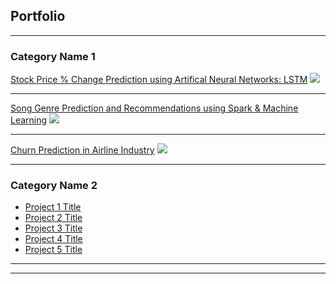 ## Portfolio

---

### Category Name 1 

[Stock Price % Change Prediction using Artifical Neural Networks: LSTM](/sample_page)
<img src="images/dummy_thumbnail.jpg?raw=true"/>

---
[Song Genre Prediction and Recommendations using Spark & Machine Learning](/pdf/sample_presentation.pdf)
<img src="images/dummy_thumbnail.jpg?raw=true"/>

---
[Churn Prediction in Airline Industry](http://example.com/)
<img src="images/dummy_thumbnail.jpg?raw=true"/>

---

### Category Name 2

- [Project 1 Title](http://example.com/)
- [Project 2 Title](http://example.com/)
- [Project 3 Title](http://example.com/)
- [Project 4 Title](http://example.com/)
- [Project 5 Title](http://example.com/)

---




---
<!-- Remove above link if you don't want to attibute -->
